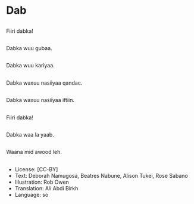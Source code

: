 # Dab

##
Fiiri dabka!

##
Dabka wuu gubaa.

##
Dabka wuu kariyaa.

##
Dabka waxuu nasiiyaa qandac.

##
Dabka waxuu nasiiyaa iftiin.

##
Fiiri dabka!

##
Dabka waa la yaab.

##
Waana mid awood leh.

##
* License: [CC-BY]
* Text: Deborah Namugosa, Beatres Nabune, Alison Tukei, Rose Sabano
* Illustration: Rob Owen
* Translation: Ali Abdi Birkh
* Language: so
